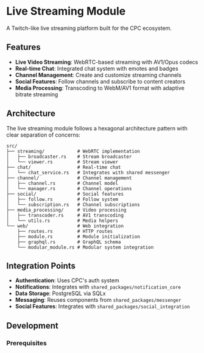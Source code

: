 # Live Streaming Module

A Twitch-like live streaming platform built for the CPC ecosystem.

## Features

- **Live Video Streaming**: WebRTC-based streaming with AV1/Opus codecs
- **Real-time Chat**: Integrated chat system with emotes and badges
- **Channel Management**: Create and customize streaming channels
- **Social Features**: Follow channels and subscribe to content creators
- **Media Processing**: Transcoding to WebM/AV1 format with adaptive bitrate streaming

## Architecture

The live streaming module follows a hexagonal architecture pattern with clear separation of concerns:

```
src/
├── streaming/            # WebRTC implementation
│   ├── broadcaster.rs    # Stream broadcaster
│   └── viewer.rs         # Stream viewer
├── chat/                 # Real-time chat
│   └── chat_service.rs   # Integrates with shared messenger
├── channel/              # Channel management
│   ├── channel.rs        # Channel model
│   └── manager.rs        # Channel operations
├── social/               # Social features
│   ├── follow.rs         # Follow system
│   └── subscription.rs   # Channel subscriptions
├── media_processing/     # Video processing
│   ├── transcoder.rs     # AV1 transcoding
│   └── utils.rs          # Media helpers
└── web/                  # Web integration
    ├── routes.rs         # HTTP routes
    ├── module.rs         # Module initialization
    ├── graphql.rs        # GraphQL schema
    └── modular_module.rs # Modular system integration
```

## Integration Points

- **Authentication**: Uses CPC's auth system
- **Notifications**: Integrates with `shared_packages/notification_core`
- **Data Storage**: PostgreSQL via SQLx
- **Messaging**: Reuses components from `shared_packages/messenger`
- **Social Features**: Integrates with `shared_packages/social_integration`

## Development

### Prerequisites

